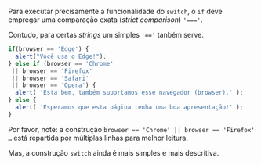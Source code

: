 Para executar precisamente a funcionalidade do `switch`, o `if` deve empregar uma comparação exata (*strict comparison*) `'==='`.

Contudo, para certas *strings* um simples `'=='` tanbém serve.

```js no-beautify
if(browser == 'Edge') {
  alert("Você usa o Edge!");
} else if (browser == 'Chrome'
 || browser == 'Firefox'
 || browser == 'Safari'
 || browser == 'Opera') {
  alert( 'Esta bem, também suportamos esse navegador (browser).' );
} else {
  alert( 'Esperamos que esta página tenha uma boa apresentação!' );
}
```

Por favor, note: a construção `browser == 'Chrome' || browser == 'Firefox' …` está repartida por múltiplas linhas para melhor leitura.

Mas, a construção `switch` ainda é mais simples e mais descritiva.

